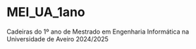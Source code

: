 # MEI_UA_1ano
Cadeiras do 1º ano de Mestrado em Engenharia Informática na Universidade de Aveiro 2024/2025
